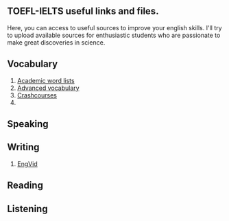 ## TOEFL-IELTS useful links and files. 

Here, you can access to useful sources to improve your english skills. I'll try to upload available sources for enthusiastic students who are passionate to make great discoveries in science. 


## Vocabulary

1. [Academic word lists](https://www.eapfoundation.com/enrich/environment/)
2. [Advanced vocabulary](https://www.youtube.com/watch?v=uLN6IdRtDhg)
3. [Crashcourses](https://www.youtube.com/watch?v=9PFhrpyWV-w)
4. 




## Speaking



## Writing

1. [EngVid](https://www.engvid.com/)

## Reading


## Listening
